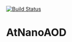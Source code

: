 [![Build Status](https://travis-ci.org/alphatwirl/atnanoaod.svg?branch=master)](https://travis-ci.org/alphatwirl/atnanoaod)

# AtNanoAOD

